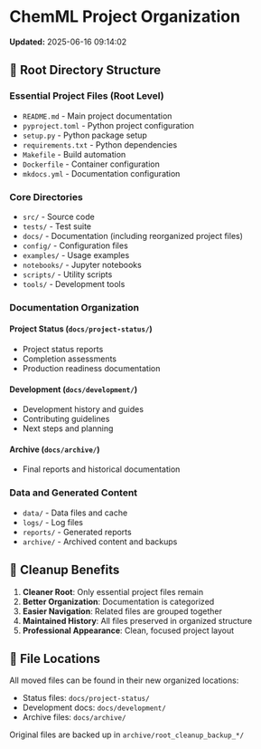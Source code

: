 # ChemML Project Organization

**Updated:** 2025-06-16 09:14:02

## 📁 Root Directory Structure

### Essential Project Files (Root Level)
- `README.md` - Main project documentation
- `pyproject.toml` - Python project configuration
- `setup.py` - Python package setup
- `requirements.txt` - Python dependencies
- `Makefile` - Build automation
- `Dockerfile` - Container configuration
- `mkdocs.yml` - Documentation configuration

### Core Directories
- `src/` - Source code
- `tests/` - Test suite
- `docs/` - Documentation (including reorganized project files)
- `config/` - Configuration files
- `examples/` - Usage examples
- `notebooks/` - Jupyter notebooks
- `scripts/` - Utility scripts
- `tools/` - Development tools

### Documentation Organization

#### Project Status (`docs/project-status/`)
- Project status reports
- Completion assessments
- Production readiness documentation

#### Development (`docs/development/`)
- Development history and guides
- Contributing guidelines
- Next steps and planning

#### Archive (`docs/archive/`)
- Final reports and historical documentation

### Data and Generated Content
- `data/` - Data files and cache
- `logs/` - Log files
- `reports/` - Generated reports
- `archive/` - Archived content and backups

## 🧹 Cleanup Benefits

1. **Cleaner Root**: Only essential project files remain
2. **Better Organization**: Documentation is categorized
3. **Easier Navigation**: Related files are grouped together
4. **Maintained History**: All files preserved in organized structure
5. **Professional Appearance**: Clean, focused project layout

## 📍 File Locations

All moved files can be found in their new organized locations:
- Status files: `docs/project-status/`
- Development docs: `docs/development/`
- Archive files: `docs/archive/`

Original files are backed up in `archive/root_cleanup_backup_*/`
